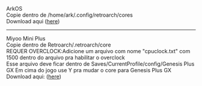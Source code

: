 ArkOS</br>
Copie dentro de /home/ark/.config/retroarch/cores</br>
Download aqui (<a href=https://github.com/michaelps100/GPLUSGX-ArkOS/raw/refs/heads/main/genesis_plus_gx_libretro.so>here</a>)

--------------------
Miyoo Mini Plus</br>
Copie dentro de Retroarch/.retroarch/core</br>
REQUER OVERCLOCK:Adicione um arquivo com nome "cpuclock.txt" com 1500 dentro do arquivo pra habilitar o overclock</br>
Esse arquivo deve ficar dentro de Saves/CurrentProfile/config/Genesis Plus GX
Em cima do jogo use Y pra mudar o core para Genesis Plus GX</br>
Download aqui: (<a href=https://github.com/RapidEdwin08/Genesis-Plus-GX-Expanded-Rom-Size/raw/refs/heads/master/builds/RPi3-Buster/lr-genesis-plus-gx-EX/genesis_plus_gx_libretro.so>here</a>)
